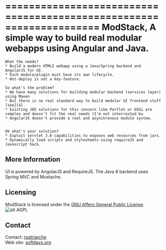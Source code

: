 ====================================================================
 ModStack, A simple way to build real modular webapps using Angular and Java.
====================================================================

```
What the needs? 
* Build a modern HTML5 webapp using a Java/Spring backend and AngularJS for UI.
* Each module/plugin must have its own lifecycle.
* Hot-deploy is not a key-feature.

So what's the problem?  
* We have many solutions for building modular backend (services layer) using Maven
* But there is no real standard way to build modular UI frontend stuff [see][4].
* Existing JEE solutions for this concern like Portlet or OSGi are complex and doesn't fit the real needs (I'm not interrested bu
* AngularJS doesn't provide a real and asynchronous module system.


Ok what's your solution?
* Exploit servlet 3.0 capabilities to exposes web resources from jars.
* Dynamically load scripts and stylesheets using requireJS and Javascript hack.
```

## More Information

UI is powered by AngularJS and RequireJS.
The Java 8 backend uses Spring MVC and Mustache.

## Licensing

ModStack is licensed under the [GNU Affero General Public License][3].  
![alt AGPL](http://www.gnu.org/graphics/agplv3-155x51.png)

## Contact

Contact: [rpatriarche][2]  
Web site: [softdays.org][1]

[1]: http://www.softdays.org
[2]: mailto:rpatriarche@gmail.com
[3]: http://www.gnu.org/licenses/agpl-3.0.html
[4]: https://onlysoftware.wordpress.com/2011/07/19/why-there-is-no-standard-for-developing-real-modular-web-applications/
